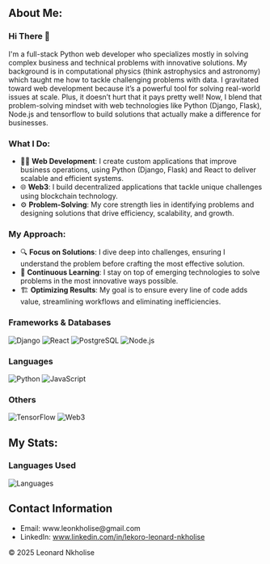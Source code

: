 <!DOCTYPE html>
<html lang="en">
<head>
  <meta charset="UTF-8">
  <meta name="viewport" content="width=device-width, initial-scale=1.0">
  <!-- Bootstrap CSS -->
  <link rel="stylesheet" href="https://maxcdn.bootstrapcdn.com/bootstrap/4.5.2/css/bootstrap.min.css">
  <!-- Custom CSS -->
</head>
<body>

<!-- Profile Summary -->
<section class="profile-section">
  <div class="container">
    <h2>About Me: </h2>
    <p>

### Hi There 👋

I'm a full-stack Python web developer who specializes mostly in solving complex business and technical problems with innovative solutions. My background is in computational physics (think astrophysics and astronomy) which taught me how to tackle challenging problems with data. I gravitated toward web development because it’s a powerful tool for solving real-world issues at scale. Plus, it doesn’t hurt that it pays pretty well! Now, I blend that problem-solving mindset with web technologies like Python (Django, Flask), Node.js and tensorflow to build solutions that actually make a difference for businesses.

### What I Do:

- 🧑‍💻 **Web Development**: I create custom applications that improve business operations, using Python (Django, Flask) and React to deliver scalable and efficient systems.
- 🌐 **Web3**: I build decentralized applications that tackle unique challenges using blockchain technology.
- ⚙️ **Problem-Solving**: My core strength lies in identifying problems and designing solutions that drive efficiency, scalability, and growth.

### My Approach:

- 🔍 **Focus on Solutions**: I dive deep into challenges, ensuring I understand the problem before crafting the most effective solution.
- 🚀 **Continuous Learning**: I stay on top of emerging technologies to solve problems in the most innovative ways possible.
- 🏗️ **Optimizing Results**: My goal is to ensure every line of code adds value, streamlining workflows and eliminating inefficiencies.

  
### Frameworks & Databases
![Django](https://img.shields.io/badge/Django-20B2AA?style=for-the-badge&logo=django&logoColor=white)
![React](https://img.shields.io/badge/React-008080?style=for-the-badge&logo=react&logoColor=61DAFB)
![PostgreSQL](https://img.shields.io/badge/PostgreSQL-336791?style=for-the-badge&logo=postgresql&logoColor=white)
![Node.js](https://img.shields.io/badge/Node.js-339933?style=for-the-badge&logo=node.js&logoColor=white)


### Languages
![Python](https://img.shields.io/badge/Python-1E90FF?style=for-the-badge&logo=python&logoColor=white)
![JavaScript](https://img.shields.io/badge/JavaScript-FFD700?style=for-the-badge&logo=javascript&logoColor=black)


### Others
![TensorFlow](https://img.shields.io/badge/TensorFlow-FF5722?style=for-the-badge&logo=tensorflow&logoColor=white)
![Web3](https://img.shields.io/badge/Web3-4B0082?style=for-the-badge&logo=ethereum&logoColor=white)




</p>
  </div>
</section>

<!-- Skills -->
<section class="profile-section bg-light">
  <div class="container">
  </div>
</section>

<!--Stats -->
<section class="profile-section bg-light">
  <div class="container">
    <h2>My Stats: </h2>
    <p>

### Languages Used

![Languages](https://github-readme-stats.vercel.app/api/top-langs/?username=LNkholise&theme=radical&hide_border=true)


</p>
  </div>
</section>

<!-- Contact Information -->
<section class="profile-section">
  <div class="container">
    <h2>Contact Information</h2>
    <ul>
      <li>Email: www.leonkholise@gmail.com</li>
      <li>LinkedIn: <a href="www.linkedin.com/in/lekoro-leonard-nkholise">www.linkedin.com/in/lekoro-leonard-nkholise</a></li>
    </ul>
  </div>
</section>

<!-- Footer -->
<footer class="text-center bg-dark text-light py-4">
  <p>&copy; 2025 Leonard Nkholise</p>
</footer>
</body>
</html>

